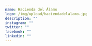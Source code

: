 ```yaml
---
name: Hacienda del Álamo
logo: /img/upload/haciendadelalamo.jpg
description: ""
instagram: ""
twitter: ""
facebook: ""
linkedin: ""
---
```

